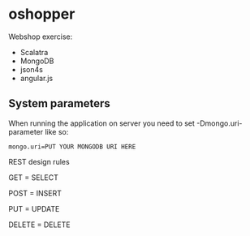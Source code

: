 oshopper
========

Webshop exercise:
* Scalatra
* MongoDB
* json4s
* angular.js

## System parameters ##

When running the application on server you need to set -Dmongo.uri-parameter like so:

``
mongo.uri=PUT YOUR MONGODB URI HERE
``

REST design rules

GET = SELECT

POST = INSERT

PUT = UPDATE

DELETE = DELETE
